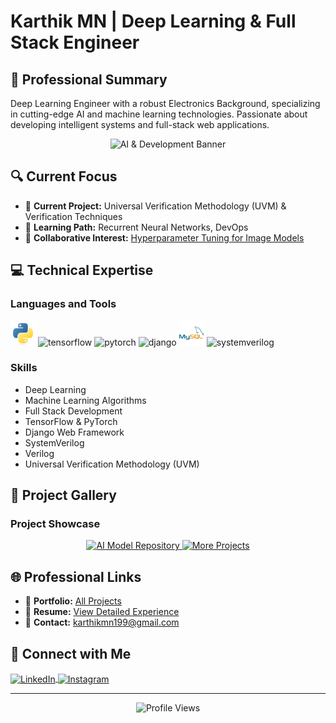 # Karthik MN | Deep Learning & Full Stack Engineer

## 🚀 Professional Summary
Deep Learning Engineer with a robust Electronics Background, specializing in cutting-edge AI and machine learning technologies. Passionate about developing intelligent systems and full-stack web applications.

<div align="center">
    <img src="https://camo.githubusercontent.com/19db51af5f90f1b152bc0b9078f5fe97053955be5074f03f17019c70345bdcdb/68747470733a2f2f6d69726f2e6d656469756d2e636f6d2f6d61782f313336302f302a37513379765349765f7430696f4a2d5a2e676966" alt="AI & Development Banner" width="500">
</div>

## 🔍 Current Focus
- 🧠 **Current Project:** Universal Verification Methodology (UVM) & Verification Techniques
- 🌱 **Learning Path:** Recurrent Neural Networks, DevOps
- 🤝 **Collaborative Interest:** [Hyperparameter Tuning for Image Models](https://github.com/itsmeeren/ai_model)

## 💻 Technical Expertise

### Languages and Tools
<p>
    <img src="https://raw.githubusercontent.com/devicons/devicon/master/icons/python/python-original.svg" alt="python" width="40" height="40"/>
    <img src="https://www.vectorlogo.zone/logos/tensorflow/tensorflow-icon.svg" alt="tensorflow" width="40" height="40"/>
    <img src="https://www.vectorlogo.zone/logos/pytorch/pytorch-icon.svg" alt="pytorch" width="40" height="40"/>
    <img src="https://cdn.worldvectorlogo.com/logos/django.svg" alt="django" width="40" height="40"/>
    <img src="https://raw.githubusercontent.com/devicons/devicon/master/icons/mysql/mysql-original-wordmark.svg" alt="mysql" width="40" height="40"/>
    <img src="https://upload.wikimedia.org/wikipedia/commons/c/c4/SystemVerilog_logo.svg" alt="systemverilog" width="40" height="40"/>
</p>

### Skills
- Deep Learning
- Machine Learning Algorithms
- Full Stack Development
- TensorFlow & PyTorch
- Django Web Framework
- SystemVerilog
- Verilog
- Universal Verification Methodology (UVM)

## 🚀 Project Gallery

### Project Showcase
<div align="center">
  <a href="https://github.com/itsmeeren?tab=repositories" target="_blank">
    <img src="https://github-readme-stats.vercel.app/api/pin/?username=itsmeeren&repo=ai_model&show_owner=true" alt="AI Model Repository" width="45%"/>
  </a>
  <a href="https://github.com/itsmeeren?tab=repositories" target="_blank">
    <img src="https://openbadges.org/wp-content/uploads/2020/04/Projects.png" alt="More Projects" width="45%"/>
  </a>
</div>

## 🌐 Professional Links
- 📂 **Portfolio:** [All Projects](https://github.com/itsmeeren)
- 📄 **Resume:** [View Detailed Experience](https://drive.google.com/file/d/1qYBYGvboUgk-nO8cOLieKdxKTHrbqhtv/view?usp=drive_link)
- 📧 **Contact:** karthikmn199@gmail.com

## 🤝 Connect with Me
<p align="left">
    <a href="https://linkedin.com/in/karthik-mn" target="_blank">
        <img align="center" src="https://raw.githubusercontent.com/rahuldkjain/github-profile-readme-generator/master/src/images/icons/Social/linked-in-alt.svg" alt="LinkedIn" height="30" width="40" />
    </a>
    <a href="https://instagram.com/karthik__m_n" target="_blank">
        <img align="center" src="https://raw.githubusercontent.com/rahuldkjain/github-profile-readme-generator/master/src/images/icons/Social/instagram.svg" alt="Instagram" height="30" width="40" />
    </a>
</p>

---
<p align="center">
    <img src="https://komarev.com/ghpvc/?username=itsmeeren&label=Profile%20views&color=0e75b6&style=flat" alt="Profile Views" />
</p>
